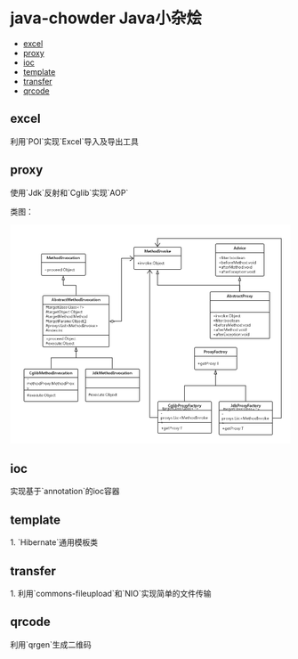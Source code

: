 # java-chowder Java小杂烩

* [excel](#excel)
* [proxy](#proxy)
* [ioc](#ioc)
* [template](#template)
* [transfer](#transfer)
* [qrcode](#qrcode)

<h2 id="excel"> excel </h2>
利用`POI`实现`Excel`导入及导出工具

<h2 id="proxy"> proxy </h2>
使用`Jdk`反射和`Cglib`实现`AOP`

类图：

![AOP class](img/aop-class.png)

<h2 id="ioc"> ioc </h2>
实现基于`annotation`的ioc容器

<h2 id="tempalte"> template </h2>
1. `Hibernate`通用模板类

<h2 id="transfer"> transfer </h2>
1. 利用`commons-fileupload`和`NIO`实现简单的文件传输

<h2 id="qrcode"> qrcode </h2>
利用`qrgen`生成二维码
